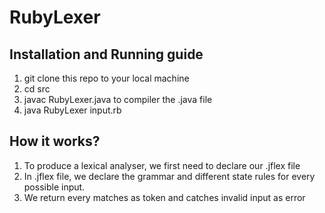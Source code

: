 # RubyLexer
## Installation and Running guide
1. git clone this repo to your local machine
2. cd src
3. javac RubyLexer.java to compiler the .java file
4. java RubyLexer input.rb

## How it works?
1. To produce a lexical analyser, we first need to declare our .jflex file
2. In .jflex file, we declare the grammar and different state rules for every possible input.
3. We return every matches as token and catches invalid input as error